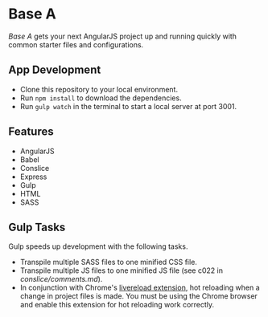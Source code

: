 # Base A
*Base A* gets your next AngularJS project up and running quickly with common starter files and configurations.

## App Development
* Clone this repository to your local environment.
* Run ` npm install ` to download the dependencies.
* Run ` gulp watch ` in the terminal to start a local server at port 3001.

## Features
* AngularJS
* Babel
* Conslice
* Express
* Gulp
* HTML
* SASS

## Gulp Tasks
Gulp speeds up development with the following tasks.
* Transpile multiple SASS files to one minified CSS file.
* Transpile multiple JS files to one minified JS file (see c022 in *conslice/comments.md*).
* In conjunction with Chrome's [livereload extension](https://chrome.google.com/webstore/detail/livereload/jnihajbhpnppcggbcgedagnkighmdlei?hl=en), hot reloading when a change in project files is made. You must be using the Chrome browser and enable this extension for hot reloading work correctly.
